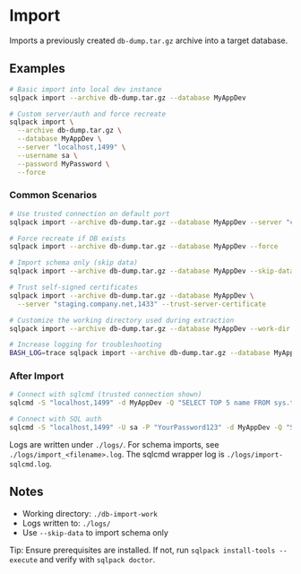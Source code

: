 # Import

Imports a previously created `db-dump.tar.gz` archive into a target database.

## Examples

```bash
# Basic import into local dev instance
sqlpack import --archive db-dump.tar.gz --database MyAppDev

# Custom server/auth and force recreate
sqlpack import \
  --archive db-dump.tar.gz \
  --database MyAppDev \
  --server "localhost,1499" \
  --username sa \
  --password MyPassword \
  --force
```

### Common Scenarios

```bash
# Use trusted connection on default port
sqlpack import --archive db-dump.tar.gz --database MyAppDev --server "corp-sql01,1433"

# Force recreate if DB exists
sqlpack import --archive db-dump.tar.gz --database MyAppDev --force

# Import schema only (skip data)
sqlpack import --archive db-dump.tar.gz --database MyAppDev --skip-data

# Trust self-signed certificates
sqlpack import --archive db-dump.tar.gz --database MyAppDev \
  --server "staging.company.net,1433" --trust-server-certificate

# Customize the working directory used during extraction
sqlpack import --archive db-dump.tar.gz --database MyAppDev --work-dir ./tmp/import-work

# Increase logging for troubleshooting
BASH_LOG=trace sqlpack import --archive db-dump.tar.gz --database MyAppDev
```

### After Import

```bash
# Connect with sqlcmd (trusted connection shown)
sqlcmd -S "localhost,1499" -d MyAppDev -Q "SELECT TOP 5 name FROM sys.tables"

# Connect with SQL auth
sqlcmd -S "localhost,1499" -U sa -P "YourPassword123" -d MyAppDev -Q "SELECT 1"
```

Logs are written under `./logs/`. For schema imports, see `./logs/import_<filename>.log`. The sqlcmd wrapper log is `./logs/import-sqlcmd.log`.

## Notes
- Working directory: `./db-import-work`
- Logs written to: `./logs/`
- Use `--skip-data` to import schema only

Tip: Ensure prerequisites are installed. If not, run `sqlpack install-tools --execute` and verify with `sqlpack doctor`.
